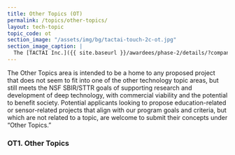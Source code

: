 ```yaml
---
title: Other Topics (OT)
permalink: /topics/other-topics/
layout: tech-topic
topic_code: ot
section_image: "/assets/img/bg/tactai-touch-2c-ot.jpg"
section_image_caption: |
  The [TACTAI Inc.]({{ site.baseurl }}/awardees/phase-2/details/?company=tactai#tactai)'s TactaiTouch™ is a VR/AR interaction device offering a natural touch experience.
---
```


The Other Topics area is intended to be a home to any proposed project that does not seem to fit into one of the other technology topic areas, but still meets the NSF SBIR/STTR goals of supporting research and development of deep technology, with commercial viability and the potential to benefit society. Potential applicants looking to propose education-related or sensor-related projects that align with our program goals and criteria, but which are not related to a topic, are welcome to submit their concepts under “Other Topics.”

### OT1. Other Topics
